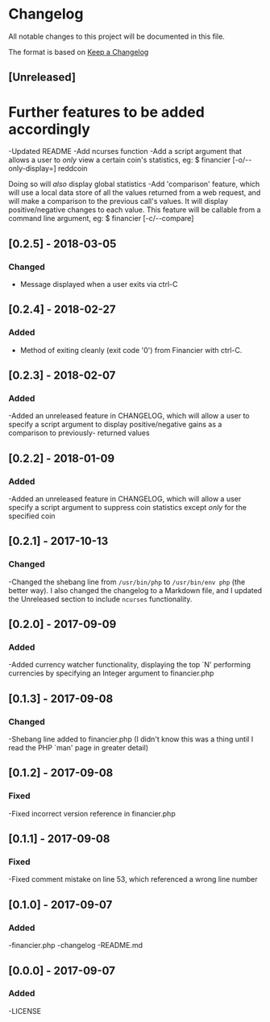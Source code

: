# Changelog
All notable changes to this project will be documented in this file.

The format is based on [Keep a Changelog](http://keepachangelog.com/en/1.0.0/)

## [Unreleased]
# Further features to be added accordingly
-Updated README
-Add ncurses function
-Add a script argument that allows a user to *only* view a certain coin's statistics, eg:
	$ financier [-o/--only-display=] reddcoin

Doing so will _also_ display global statistics
-Add 'comparison' feature, which will use a local data store of all the values returned from
	a web request, and will make a comparison to the previous call's values. It will display
	positive/negative changes to each value. This feature will be callable from a command line
	argument, eg:
	$ financier [-c/--compare]

## [0.2.5] - 2018-03-05
### Changed
- Message displayed when a user exits via ctrl-C

## [0.2.4] - 2018-02-27
### Added
- Method of exiting cleanly (exit code '0') from Financier with ctrl-C.

## [0.2.3] - 2018-02-07
### Added
-Added an unreleased feature in CHANGELOG, which will allow a user to specify a script argument to display positive/negative gains as a comparison to previously-
returned values

## [0.2.2] - 2018-01-09
### Added
-Added an unreleased feature in CHANGELOG, which will allow a user specify a script argument to suppress coin statistics except _only_ for the specified coin

## [0.2.1] - 2017-10-13
### Changed
-Changed the shebang line from `/usr/bin/php` to `/usr/bin/env php` (the better way). I also changed the changelog to a Markdown file, and I updated the Unreleased
section to include `ncurses` functionality.

## [0.2.0] - 2017-09-09
### Added
-Added currency watcher functionality, displaying the top `N' performing currencies by specifying an Integer argument to financier.php

## [0.1.3] - 2017-09-08
### Changed
-Shebang line added to financier.php (I didn't know this was a thing until I read the PHP `man' page in greater detail)

## [0.1.2] - 2017-09-08
### Fixed
-Fixed incorrect version reference in financier.php

## [0.1.1] - 2017-09-08
### Fixed
-Fixed comment mistake on line 53, which referenced a wrong line number

## [0.1.0] - 2017-09-07
### Added
-financier.php
-changelog
-README.md

## [0.0.0] - 2017-09-07
### Added
-LICENSE
